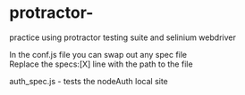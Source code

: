 # protractor-
practice using protractor testing suite and selinium webdriver   

In the conf.js file you can swap out any spec file  
Replace the specs:[X] line with the path to the file    

auth_spec.js - tests the nodeAuth local site 

